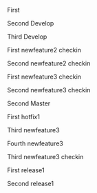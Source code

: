 First

Second Develop

Third Develop

First newfeature2 checkin

Second newfeature2 checkin

First newfeature3 checkin

Second newfeature3 checkin

Second Master

First hotfix1

Third newfeature3

Fourth newfeature3

Third newfeature3 checkin

First release1

Second release1

